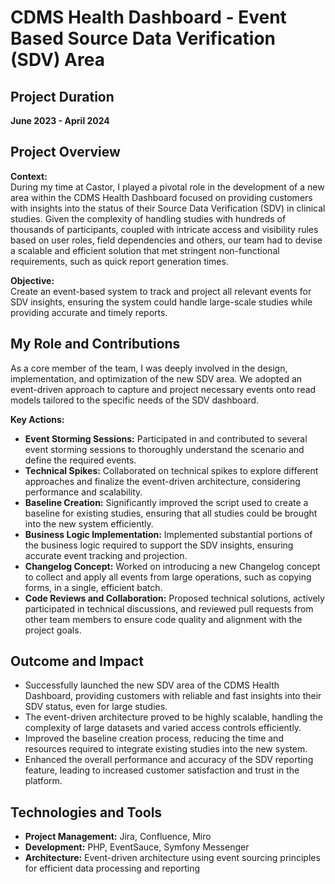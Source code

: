 # CDMS Health Dashboard - Event Based Source Data Verification (SDV) Area

## Project Duration
**June 2023 - April 2024**

## Project Overview
**Context:**  
During my time at Castor, I played a pivotal role in the development of a new area within the CDMS Health Dashboard 
focused on providing customers with insights into the status of their Source Data Verification (SDV) in clinical studies. 
Given the complexity of handling studies with hundreds of thousands of participants, coupled with intricate access and 
visibility rules based on user roles, field dependencies and others, our team had to devise a scalable and efficient 
solution that met stringent non-functional requirements, such as quick report generation times.

**Objective:**  
Create an event-based system to track and project all relevant events for SDV insights, ensuring the system could handle 
large-scale studies while providing accurate and timely reports.

## My Role and Contributions
As a core member of the team, I was deeply involved in the design, implementation, and optimization of the new SDV area. 
We adopted an event-driven approach to capture and project necessary events onto read models tailored to the specific needs of the SDV dashboard.

**Key Actions:**
- **Event Storming Sessions:** Participated in and contributed to several event storming sessions to thoroughly understand the scenario and define the required events.
- **Technical Spikes:** Collaborated on technical spikes to explore different approaches and finalize the event-driven architecture, considering performance and scalability.
- **Baseline Creation:** Significantly improved the script used to create a baseline for existing studies, ensuring that all studies could be brought into the new system efficiently.
- **Business Logic Implementation:** Implemented substantial portions of the business logic required to support the SDV insights, ensuring accurate event tracking and projection.
- **Changelog Concept:** Worked on introducing a new Changelog concept to collect and apply all events from large operations, such as copying forms, in a single, efficient batch.
- **Code Reviews and Collaboration:** Proposed technical solutions, actively participated in technical discussions, and reviewed pull requests from other team members to ensure code quality and alignment with the project goals.

## Outcome and Impact
- Successfully launched the new SDV area of the CDMS Health Dashboard, providing customers with reliable and fast insights into their SDV status, even for large studies.
- The event-driven architecture proved to be highly scalable, handling the complexity of large datasets and varied access controls efficiently.
- Improved the baseline creation process, reducing the time and resources required to integrate existing studies into the new system.
- Enhanced the overall performance and accuracy of the SDV reporting feature, leading to increased customer satisfaction and trust in the platform.

## Technologies and Tools
- **Project Management:** Jira, Confluence, Miro
- **Development:** PHP, EventSauce, Symfony Messenger
- **Architecture:** Event-driven architecture using event sourcing principles for efficient data processing and reporting